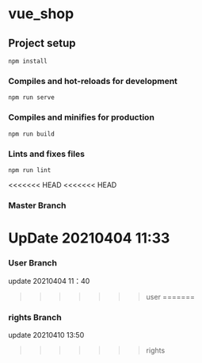 # vue_shop

## Project setup
```
npm install
```

### Compiles and hot-reloads for development
```
npm run serve
```

### Compiles and minifies for production
```
npm run build
```

### Lints and fixes files
```
npm run lint
```

<<<<<<< HEAD
<<<<<<< HEAD
### Master Branch
UpDate 20210404 11:33
=======
### User Branch
update 20210404 11：40
>>>>>>> user
=======
### rights Branch
update 20210410 13:50
>>>>>>> rights
